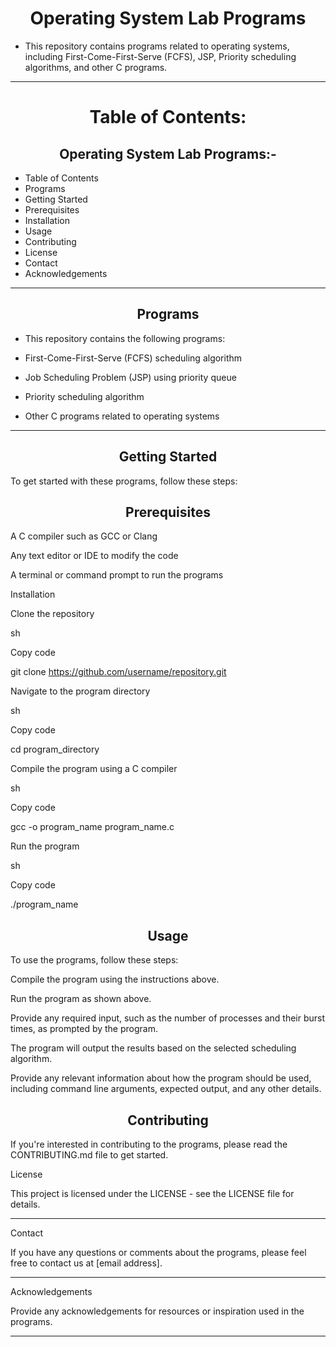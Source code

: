 <h1 align="center">Operating System Lab Programs</h1>

- This repository contains programs related to operating systems, including First-Come-First-Serve (FCFS), JSP, Priority scheduling algorithms, and other C programs.
<hr>
<h1 align="center">Table of Contents:</h1>

<h2 align="center">Operating System Lab Programs:-</h2>

- Table of Contents
- Programs
- Getting Started
- Prerequisites
- Installation
- Usage
- Contributing
- License
- Contact
- Acknowledgements
<hr>
<h2 align="center">Programs</h2>

- This repository contains the following programs:

- First-Come-First-Serve (FCFS) scheduling algorithm

- Job Scheduling Problem (JSP) using priority queue

- Priority scheduling algorithm

- Other C programs related to operating systems
<hr>
<h2 align="center">Getting Started</h2>

To get started with these programs, follow these steps:

<h2 align="center">Prerequisites</h2>

A C compiler such as GCC or Clang

Any text editor or IDE to modify the code

A terminal or command prompt to run the programs

Installation

Clone the repository

sh

Copy code

git clone https://github.com/username/repository.git

Navigate to the program directory

sh

Copy code

cd program_directory

Compile the program using a C compiler

sh

Copy code

gcc -o program_name program_name.c

Run the program

sh

Copy code

./program_name

<h2 align="center">Usage</h2>

To use the programs, follow these steps:

Compile the program using the instructions above.

Run the program as shown above.

Provide any required input, such as the number of processes and their burst times, as prompted by the program.

The program will output the results based on the selected scheduling algorithm.

Provide any relevant information about how the program should be used, including command line arguments, expected output, and any other details.

<h2 align="center">Contributing</h2>

If you're interested in contributing to the programs, please read the CONTRIBUTING.md file to get started.

License

This project is licensed under the LICENSE - see the LICENSE file for details.
<hr>
Contact

If you have any questions or comments about the programs, please feel free to contact us at [email address].
<hr>
Acknowledgements

Provide any acknowledgements for resources or inspiration used in the programs.
<hr>
